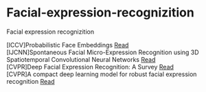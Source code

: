 # Facial-expression-recognizition
Facial expression recognizition

[ICCV]Probabilistic Face Embeddings [Read](https://github.com/David-on-Code/Facial-expression-recognizition/blob/master/Probabilistic%20Face%20Embeddings/Probabilistic%20Face%20Embeddings.md)  
[IJCNN]Spontaneous Facial Micro-Expression Recognition using 3D Spatiotemporal Convolutional Neural Networks [Read](https://github.com/David-on-Code/Facial-expression-recognizition/blob/master/3D-CNN/SpatiotemporalCNN.md)  
[CVPR]Deep Facial Expression Recognition: A Survey [Read](https://github.com/David-on-Code/Facial-expression-recognizition/blob/master/Datasets/datasets_list.md)   
[CVPR]A compact deep learning model for robust facial expression recognition [Read]() 
